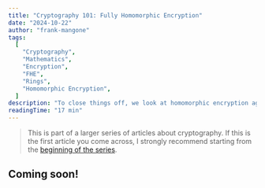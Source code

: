 ```yaml
---
title: "Cryptography 101: Fully Homomorphic Encryption"
date: "2024-10-22"
author: "frank-mangone"
tags:
  [
    "Cryptography",
    "Mathematics",
    "Encryption",
    "FHE",
    "Rings",
    "Homomorphic Encryption",
  ]
description: "To close things off, we look at homomorphic encryption again, this time on rings!"
readingTime: "17 min"
---
```


> This is part of a larger series of articles about cryptography. If this is the first article you come across, I strongly recommend starting from the [beginning of the series](/en/blog/cryptography-101/where-to-start).

## Coming soon!
